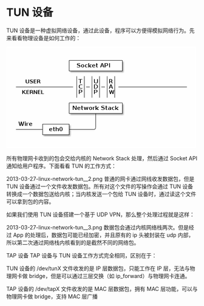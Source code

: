 # TUN 设备
  TUN 设备是一种虚拟网络设备，通过此设备，程序可以方便得模拟网络行为。先来看看物理设备是如何工作的：
  
  ![linux-network-tap](./img/linux-network-tap1.png)
  
  所有物理网卡收到的包会交给内核的 Network Stack 处理，然后通过 Socket API 通知给用户程序。下面看看 TUN 的工作方式：

2013-03-27-linux-network-tun__2.png
普通的网卡通过网线收发数据包，但是 TUN 设备通过一个文件收发数据包。所有对这个文件的写操作会通过 TUN 设备转换成一个数据包送给内核；当内核发送一个包给 TUN 设备时，通过读这个文件可以拿到包的内容。

如果我们使用 TUN 设备搭建一个基于 UDP VPN，那么整个处理过程就是这样：

2013-03-27-linux-network-tun__3.png
数据包会通过内核网络栈两次。但是经过 App 的处理后，数据包可能已经加密，并且原有的 ip 头被封装在 udp 内部，所以第二次通过网络栈内核看到的是截然不同的网络包。

TAP 设备
TAP 设备与 TUN 设备工作方式完全相同，区别在于：

TUN 设备的 /dev/tunX 文件收发的是 IP 层数据包，只能工作在 IP 层，无法与物理网卡做 bridge，但是可以通过三层交换（如 ip_forward）与物理网卡连通。

TAP 设备的 /dev/tapX 文件收发的是 MAC 层数据包，拥有 MAC 层功能，可以与物理网卡做 bridge，支持 MAC 层广播
